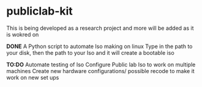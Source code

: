 # publiclab-kit
This is being developed as a research project and more will be added as it is wokred on

______DONE______
A Python script to automate Iso making on linux
	Type in the path to your disk, then the path to your Iso and it will create a bootable iso
	
______TO:DO______
Automate testing of Iso
Configure Public lab Iso to work on multiple machines
Create new hardware configurations/ possible recode to make it work on new set ups

	
